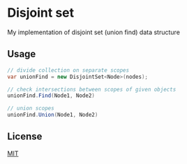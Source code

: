 # Disjoint set

My implementation of disjoint set (union find) data structure


## Usage

```C#
// divide collection on separate scopes
var unionFind = new DisjointSet<Node>(nodes);

// check intersections between scopes of given objects
unionFind.Find(Node1, Node2)

// union scopes
unionFind.Union(Node1, Node2)
```
## License
[MIT](https://choosealicense.com/licenses/mit/)